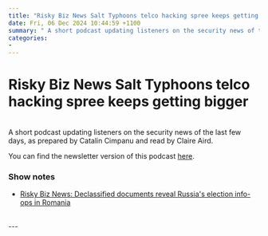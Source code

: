 ```yaml
---
title: "Risky Biz News Salt Typhoons telco hacking spree keeps getting bigger"
date: Fri, 06 Dec 2024 10:44:59 +1100
summary: " A short podcast updating listeners on the security news of the last few days, as prepared by Catalin Cimpanu and read by"
categories: 
- 
---
```

# Risky Biz News Salt Typhoons telco hacking spree keeps getting bigger


<br/>
A short podcast updating listeners on the security news of the last few days, as prepared by Catalin Cimpanu and read by Claire Aird.

You can find the newsletter version of this podcast [here](https://news.risky.biz).

### Show notes

-   [Risky Biz News: Declassified documents reveal Russia's election info-ops in Romania](https://news.risky.biz/risky-biz-news-declassified-documents-reveal-russias-election-info-ops-in-romania/)

<br/>
---
